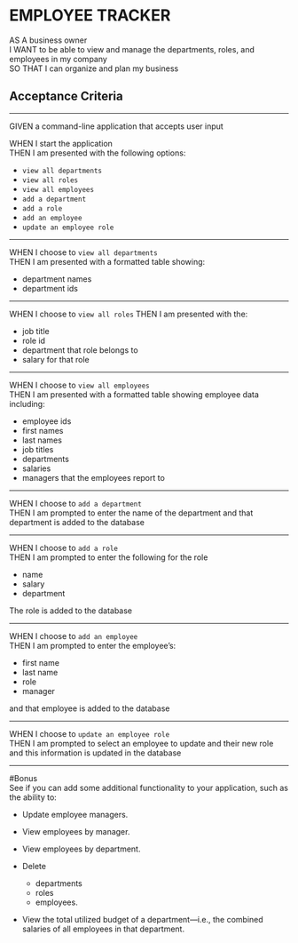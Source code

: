 
# EMPLOYEE TRACKER

AS A business owner  
I WANT to be able to view and manage the departments, roles, and employees in my company  
SO THAT I can organize and plan my business

## Acceptance Criteria
----------------------------------
GIVEN a command-line application that accepts user input

WHEN I start the application  
THEN I am presented with the following options:
- `view all departments`
- `view all roles`
- `view all employees`
- `add a department`
- `add a role`
- `add an employee`
- `update an employee role`
---
WHEN I choose to `view all departments`  
THEN I am presented with a formatted table showing:  
- department names
- department ids
---
WHEN I choose to `view all roles`
THEN I am presented with the:
- job title
- role id
- department that role belongs to
- salary for that role
---
WHEN I choose to `view all employees`  
THEN I am presented with a formatted table showing employee data including:  
- employee ids 
- first names 
- last names 
- job titles
- departments
- salaries 
- managers that the employees report to
---
WHEN I choose to `add a department`  
THEN I am prompted to enter the name of the department and that department is added to the database  

---

WHEN I choose to `add a role`  
THEN I am prompted to enter the following for the role
- name 
- salary
- department  

The role is added to the database  

---
WHEN I choose to `add an employee`  
THEN I am prompted to enter the employee’s:  
- first name
- last name
- role
- manager  

and that employee is added to the database  

---
WHEN I choose to `update an employee role`  
THEN I am prompted to select an employee to update and their new role and this information is updated in the database 

-------
#Bonus  
See if you can add some additional functionality to your application, such as the ability to:  

 - Update employee managers.

 - View employees by manager.

 - View employees by department.

 - Delete  
   - departments
   - roles
   - employees.

- View the total utilized budget of a department—i.e., the combined salaries of all employees in that department.